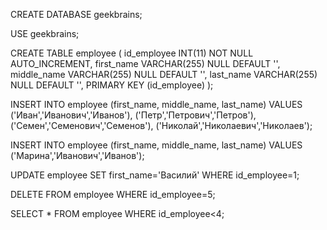 CREATE DATABASE geekbrains;

USE geekbrains;

CREATE TABLE employee
(
  id_employee INT(11)      NOT NULL AUTO_INCREMENT,
  first_name  VARCHAR(255) NULL DEFAULT '',
  middle_name VARCHAR(255) NULL DEFAULT '',
  last_name   VARCHAR(255) NULL DEFAULT '',
  PRIMARY KEY (id_employee)
);

INSERT INTO employee (first_name, middle_name, last_name)
VALUES 
       ('Иван','Иванович','Иванов'),
       ('Петр','Петрович','Петров'),
       ('Семен','Семенович','Семенов'),
       ('Николай','Николаевич','Николаев');
       
       
INSERT INTO employee (first_name, middle_name, last_name)
VALUES 
       ('Марина','Иванович','Иванов');
       

UPDATE employee SET first_name='Василий' WHERE id_employee=1;

DELETE FROM employee WHERE id_employee=5;

SELECT * FROM employee WHERE id_employee<4;

